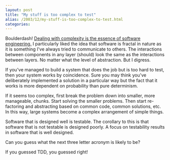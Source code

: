```yaml
---
layout: post
title: "My stuff is too complex to test"
alias: /2003/12/my-stuff-is-too-complex-to-test.html
categories:
---
```

Boulderdash! [Dealing with complexity is the essence of software engineering.](http://www.relisoft.com/book/proj/1software.html) I particularly liked the idea that software is fractal in nature as it is something I've always tried to communicate to others. The interactions between components in any layer (should) look the same as the interactions between layers. No matter what the level of abstraction. But I digress.

If you've managed to build a system that does the job but is too hard to test, then your system works by coincidence. Sure you may think you've deliberately implemented a solution in a particular way but the fact that it works is more dependent on probability than pure determinism.

If it seems too complex, first break the problem down into smaller, more manageable, chunks. Start solving the smaller problems. Then start re-factoring and abstracting based on common code, common solutions, etc. In this way, large systems become a complex arrangement of simple things.

Software that is designed well is testable. The corollary to this is that software that is not testable is designed poorly. A focus on testability results in software that is well designed.

Can you guess what the next three letter acronym is likely to be?

If you guessed TDD, you guessed right!
